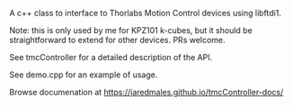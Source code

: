 A c++ class to interface to Thorlabs Motion Control devices using libftdi1.

Note: this is only used by me for KPZ101 k-cubes, but it should be straightforward to extend for other devices.  PRs welcome.

See tmcController for a detailed description of the API.

See demo.cpp for an example of usage.

Browse documenation at https://jaredmales.github.io/tmcController-docs/